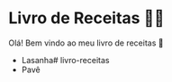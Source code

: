 # Livro de Receitas :man_cook:

Olá! Bem vindo ao meu livro de receitas :wave:

- Lasanha# livro-receitas
- Pavê
